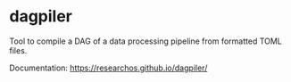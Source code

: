 # dagpiler
 Tool to compile a DAG of a data processing pipeline from formatted TOML files.

Documentation: https://researchos.github.io/dagpiler/